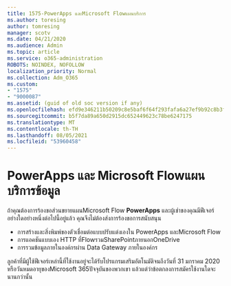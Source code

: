 ```yaml
---
title: 1575-PowerApps และMicrosoft Flowแผนบริการ
ms.author: toresing
author: tomresing
manager: scotv
ms.date: 04/21/2020
ms.audience: Admin
ms.topic: article
ms.service: o365-administration
ROBOTS: NOINDEX, NOFOLLOW
localization_priority: Normal
ms.collection: Adm_O365
ms.custom:
- "1575"
- "9000087"
ms.assetid: (guid of old soc version if any)
ms.openlocfilehash: efd9e346211b50209c8e5baf6f64f293fafa6a27ef9b92c8b3f6fade889307a4
ms.sourcegitcommit: b5f7da89a650d2915dc652449623c78be6247175
ms.translationtype: MT
ms.contentlocale: th-TH
ms.lasthandoff: 08/05/2021
ms.locfileid: "53960458"
---
```

# <a name="powerapps-and-microsoft-flow-plan-extension"></a>PowerApps และ Microsoft Flowแผนบริการข้อมูล

ถ้าคุณต้องการร้องขอส่วนขยายแผนMicrosoft Flow **PowerApps** และผู้เช่าของคุณมีฟีเจอร์อย่างใดอย่างหนึ่งต่อไปนี้อยู่แล้ว คุณจึงไม่ต้องส่งการร้องขอการสนับสนุน

- การสร้างและสิ่งพิมพ์ของตัวเชื่อมต่อแบบปรับแต่งเองใน PowerApps และMicrosoft Flow
- การแอคชันแบบเอง HTTP ที่FlowรวมSharePointภายนอกOneDrive
- การรวมข้อมูลภายในองค์กรผ่าน Data Gateway ภายในองค์กร

ลูกค้าที่มีผู้ใช้ฟีเจอร์เหล่านี้ที่ใช้งานอยู่จะได้รับโปรแกรมเสริมอัตโนมัติจนถึงวันที่ 31 มกราคม 2020 หรือวันหมดอายุของMicrosoft 365ปัจจุบันของพวกเขา แล้วแต่ว่าข้อตกลงการสมัครใช้งานใดจะนานกว่านั้น